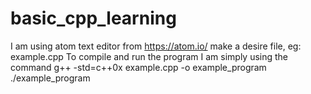 # basic_cpp_learning
I am using atom text editor from https://atom.io/
make a desire file, eg: example.cpp
To compile and run the program I am simply using the command 
g++ -std=c++0x example.cpp -o example_program
./example_program

